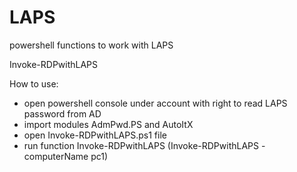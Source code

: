 # LAPS
powershell functions to work with LAPS

Invoke-RDPwithLAPS

How to use:
- open powershell console under account with right to read LAPS password from AD
- import modules AdmPwd.PS and AutoItX
- open Invoke-RDPwithLAPS.ps1 file
- run function Invoke-RDPwithLAPS (Invoke-RDPwithLAPS -computerName pc1)
